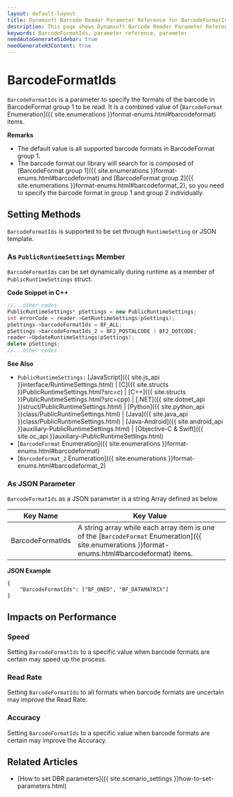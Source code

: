 ```yaml
---
layout: default-layout
title: Dynamsoft Barcode Reader Parameter Reference for BarcodeFormatIds
description: This page shows Dynamsoft Barcode Reader Parameter Reference for BarcodeFormatIds.
keywords: BarcodeFormatIds, parameter reference, parameter
needAutoGenerateSidebar: true
needGenerateH3Content: true
---
```



# BarcodeFormatIds 

`BarcodeFormatIds` is a parameter to specify the formats of the barcode in BarcodeFormat group 1 to be read. It is a combined value of [`BarcodeFormat` Enumeration]({{ site.enumerations }}format-enums.html#barcodeformat) items.

**Remarks**  
- The default value is all supported barcode formats in BarcodeFormat group 1.
- The barcode format our library will search for is composed of [BarcodeFormat group 1]({{ site.enumerations }}format-enums.html#barcodeformat) and [BarcodeFormat group 2]({{ site.enumerations }}format-enums.html#barcodeformat_2), so you need to specify the barcode format in group 1 and group 2 individually.


    
## Setting Methods
`BarcodeFormatIds` is supported to be set through `RuntimeSetting` or JSON template.

### As `PublicRuntimeSettings` Member
`BarcodeFormatIds` can be set dynamically during runtime as a member of `PublicRuntimeSettings` struct.


**Code Snippet in C++**
```cpp
//...other codes
PublicRuntimeSettings* pSettings = new PublicRuntimeSettings;
int errorCode = reader->GetRuntimeSettings(pSettings);
pSettings->barcodeFormatIds = BF_ALL;
pSettings->barcodeFormatIds_2 = BF2_POSTALCODE | BF2_DOTCODE;
reader->UpdateRuntimeSettings(pSettings);
delete pSettings;
//...other codes
```



**See Also**      
- `PublicRuntimeSettings:` [JavaScript]({{ site.js_api }}interface/RuntimeSettings.html) \| [C]({{ site.structs }}PublicRuntimeSettings.html?src=c) \| [C++]({{ site.structs }}PublicRuntimeSettings.html?src=cpp) \| [.NET]({{ site.dotnet_api }}struct/PublicRuntimeSettings.html) \| [Python]({{ site.python_api }}class/PublicRuntimeSettings.html) \| [Java]({{ site.java_api }}class/PublicRuntimeSettings.html) \| [Java-Android]({{ site.android_api }}auxiliary-PublicRuntimeSettings.html) \| [Objective-C & Swift]({{ site.oc_api }}auxiliary-iPublicRuntimeSettings.html)
- [`BarcodeFormat` Enumeration]({{ site.enumerations }}format-enums.html#barcodeformat)
- [`BarcodeFormat_2` Enumeration]({{ site.enumerations }}format-enums.html#barcodeformat_2)


### As JSON Parameter
`BarcodeFormatIds` as a JSON parameter is a string Array defined as below.   

| Key Name | Key Value |
| -------- | --------- |
| BarcodeFormatIds | A string array while each array item is one of the [`BarcodeFormat` Enumeration]({{ site.enumerations }}format-enums.html#barcodeformat) items. |


**JSON Example**   
```
{
    "BarcodeFormatIds": ["BF_ONED", "BF_DATAMATRIX"]
}
```


## Impacts on Performance
### Speed
Setting `BarcodeFormatIds` to a specific value when barcode formats are certain may speed up the process.

### Read Rate
Setting `BarcodeFormatIds` to all formats when barcode formats are uncertain may improve the Read Rate. 

### Accuracy
Setting `BarcodeFormatIds` to a specific value when barcode formats are certain may improve the Accuracy.

## Related Articles
- [How to set DBR parameters]({{ site.scenario_settings }}how-to-set-parameters.html)